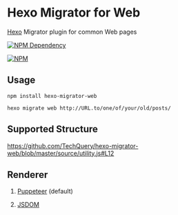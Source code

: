 # Hexo Migrator for Web

[Hexo](https://hexo.io/) Migrator plugin for common Web pages

[![NPM Dependency](https://david-dm.org/TechQuery/hexo-migrator-web.svg)](https://david-dm.org/TechQuery/hexo-migrator-web)

[![NPM](https://nodei.co/npm/hexo-migrator-web.png?downloads=true&downloadRank=true&stars=true)](https://nodei.co/npm/hexo-migrator-web/)

## Usage

```shell
npm install hexo-migrator-web

hexo migrate web http://URL.to/one/of/your/old/posts/
```

## Supported Structure

https://github.com/TechQuery/hexo-migrator-web/blob/master/source/utility.js#L12

## Renderer

1. [Puppeteer](https://pptr.dev/) (default)

2. [JSDOM](https://github.com/jsdom/jsdom)
